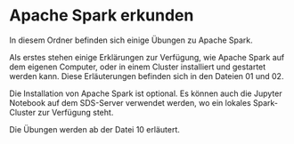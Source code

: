 # Apache Spark erkunden

In diesem Ordner befinden sich einige Übungen zu Apache Spark.

Als erstes stehen einige Erklärungen zur Verfügung, wie Apache Spark auf dem eigenen Computer, oder in einem Cluster installiert und gestartet werden kann. Diese Erläuterungen befinden sich in den Dateien 01 und 02.

Die Installation von Apache Spark ist optional. Es können auch die Jupyter Notebook auf dem SDS-Server verwendet werden, wo ein lokales Spark-Cluster zur Verfügung steht.

Die Übungen werden ab der Datei 10 erläutert.
